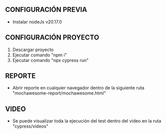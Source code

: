 ## CONFIGURACIÓN PREVIA
- Instalar nodeJs v20.17.0

## CONFIGURACIÓN PROYECTO
1. Descargar proyecto
2. Ejecutar comando "npm i"
3. Ejecutar comando "npx cypress run"

## REPORTE
- Abrir reporte en cualquier navegador dentro de la siguiente ruta "mochawesome-report/mochawesome.html"

## VIDEO
- Se puede visualizar toda la ejecución del test dentro del video en la ruta "cypress/videos"